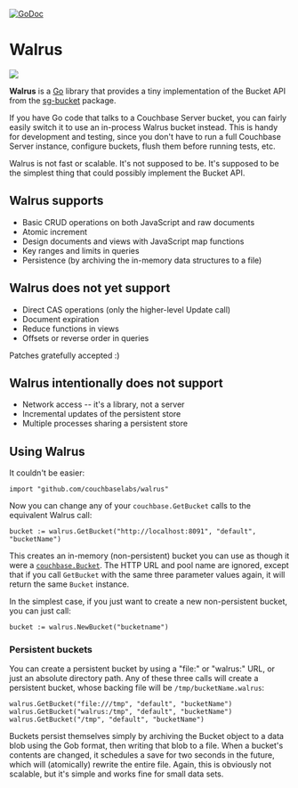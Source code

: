 [![GoDoc](https://godoc.org/github.com/couchbaselabs/walrus?status.png)](https://godoc.org/github.com/couchbaselabs/walrus)

# Walrus

<img src="http://www.ihasabucket.com/images/walrus_bucket.jpg">

**Walrus** is a [Go](http://golang.org) library that provides a tiny implementation of the Bucket API from the [sg-bucket](http://github.com/couchbase/sg-bucket) package.

If you have Go code that talks to a Couchbase Server bucket, you can fairly easily switch it to use an in-process Walrus bucket instead. This is handy for development and testing, since you don't have to run a full Couchbase Server instance, configure buckets, flush them before running tests, etc.

Walrus is not fast or scalable. It's not supposed to be. It's supposed to be the simplest thing that could possibly implement the Bucket API.

## Walrus supports

* Basic CRUD operations on both JavaScript and raw documents
* Atomic increment
* Design documents and views with JavaScript map functions
* Key ranges and limits in queries
* Persistence (by archiving the in-memory data structures to a file)

## Walrus does not yet support

* Direct CAS operations (only the higher-level Update call)
* Document expiration
* Reduce functions in views
* Offsets or reverse order in queries

Patches gratefully accepted :)

## Walrus intentionally does not support

* Network access -- it's a library, not a server
* Incremental updates of the persistent store
* Multiple processes sharing a persistent store

## Using Walrus

It couldn't be easier:

	import "github.com/couchbaselabs/walrus"

Now you can change any of your `couchbase.GetBucket` calls to the equivalent Walrus call:

	bucket := walrus.GetBucket("http://localhost:8091", "default", "bucketName")

This creates an in-memory (non-persistent) bucket you can use as though it were a [`couchbase.Bucket`](http://godoc.org/github.com/couchbaselabs/go-couchbase#Bucket). The HTTP URL and pool name are ignored, except that if you call `GetBucket` with the same three parameter values again, it will return the same `Bucket` instance.

In the simplest case, if you just want to create a new non-persistent bucket, you can just call:

	bucket := walrus.NewBucket("bucketname")

### Persistent buckets

You can create a persistent bucket by using a "file:" or "walrus:" URL, or just an absolute directory path. Any of these three calls will create a persistent bucket, whose backing file will be `/tmp/bucketName.walrus`:

	walrus.GetBucket("file:///tmp", "default", "bucketName")
	walrus.GetBucket("walrus:/tmp", "default", "bucketName")
	walrus.GetBucket("/tmp", "default", "bucketName")

Buckets persist themselves simply by archiving the Bucket object to a data blob using the Gob format, then writing that blob to a file. When a bucket's contents are changed, it schedules a save for two seconds in the future, which will (atomically) rewrite the entire file. Again, this is obviously not scalable, but it's simple and works fine for small data sets.

